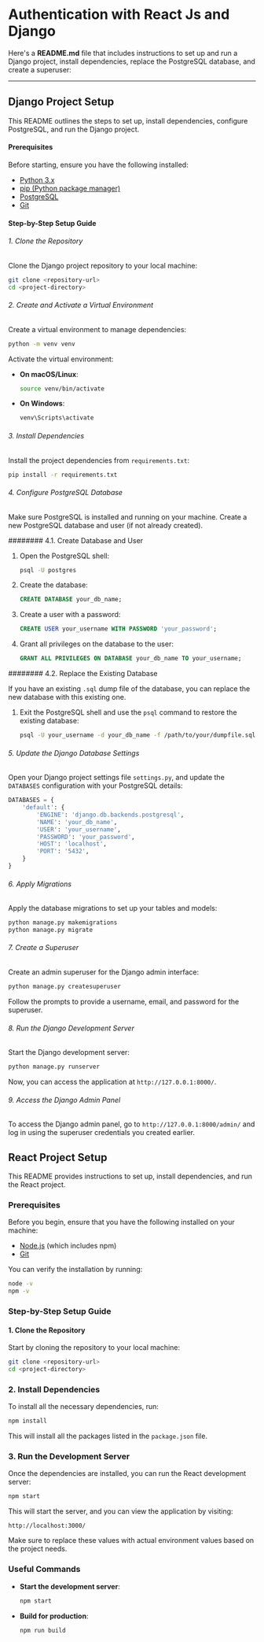 # Authentication with React Js and Django

Here's a **README.md** file that includes instructions to set up and run a Django project, install dependencies, replace the PostgreSQL database, and create a superuser:

---

## Django Project Setup

This README outlines the steps to set up, install dependencies, configure PostgreSQL, and run the Django project.

#### Prerequisites

Before starting, ensure you have the following installed:

- [Python 3.x](https://www.python.org/downloads/)
- [pip (Python package manager)](https://pip.pypa.io/en/stable/installation/)
- [PostgreSQL](https://www.postgresql.org/download/)
- [Git](https://git-scm.com/book/en/v2/Getting-Started-Installing-Git)

#### Step-by-Step Setup Guide

###### 1. Clone the Repository

Clone the Django project repository to your local machine:

```bash
git clone <repository-url>
cd <project-directory>
```

###### 2. Create and Activate a Virtual Environment

Create a virtual environment to manage dependencies:

```bash
python -m venv venv
```

Activate the virtual environment:

- **On macOS/Linux**:

  ```bash
  source venv/bin/activate
  ```

- **On Windows**:

  ```bash
  venv\Scripts\activate
  ```

###### 3. Install Dependencies

Install the project dependencies from `requirements.txt`:

```bash
pip install -r requirements.txt
```

###### 4. Configure PostgreSQL Database

Make sure PostgreSQL is installed and running on your machine. Create a new PostgreSQL database and user (if not already created).

######## 4.1. Create Database and User

1. Open the PostgreSQL shell:

   ```bash
   psql -U postgres
   ```

2. Create the database:

   ```sql
   CREATE DATABASE your_db_name;
   ```

3. Create a user with a password:

   ```sql
   CREATE USER your_username WITH PASSWORD 'your_password';
   ```

4. Grant all privileges on the database to the user:

   ```sql
   GRANT ALL PRIVILEGES ON DATABASE your_db_name TO your_username;
   ```

######## 4.2. Replace the Existing Database

If you have an existing `.sql` dump file of the database, you can replace the new database with this existing one.

1. Exit the PostgreSQL shell and use the `psql` command to restore the existing database:

   ```bash
   psql -U your_username -d your_db_name -f /path/to/your/dumpfile.sql
   ```

###### 5. Update the Django Database Settings

Open your Django project settings file `settings.py`, and update the `DATABASES` configuration with your PostgreSQL details:

```python
DATABASES = {
    'default': {
        'ENGINE': 'django.db.backends.postgresql',
        'NAME': 'your_db_name',
        'USER': 'your_username',
        'PASSWORD': 'your_password',
        'HOST': 'localhost',
        'PORT': '5432',
    }
}
```

###### 6. Apply Migrations

Apply the database migrations to set up your tables and models:

```bash
python manage.py makemigrations
python manage.py migrate
```

###### 7. Create a Superuser

Create an admin superuser for the Django admin interface:

```bash
python manage.py createsuperuser
```

Follow the prompts to provide a username, email, and password for the superuser.

###### 8. Run the Django Development Server

Start the Django development server:

```bash
python manage.py runserver
```

Now, you can access the application at `http://127.0.0.1:8000/`.

###### 9. Access the Django Admin Panel

To access the Django admin panel, go to `http://127.0.0.1:8000/admin/` and log in using the superuser credentials you created earlier.


## React Project Setup

This README provides instructions to set up, install dependencies, and run the React project.

### Prerequisites

Before you begin, ensure that you have the following installed on your machine:

- [Node.js](https://nodejs.org/en/download/) (which includes npm)
- [Git](https://git-scm.com/book/en/v2/Getting-Started-Installing-Git)

You can verify the installation by running:

```bash
node -v
npm -v
```

### Step-by-Step Setup Guide

#### 1. Clone the Repository

Start by cloning the repository to your local machine:

```bash
git clone <repository-url>
cd <project-directory>
```

### 2. Install Dependencies

To install all the necessary dependencies, run:

```bash
npm install
```

This will install all the packages listed in the `package.json` file.

### 3. Run the Development Server

Once the dependencies are installed, you can run the React development server:

```bash
npm start
```

This will start the server, and you can view the application by visiting:

```
http://localhost:3000/
```

Make sure to replace these values with actual environment values based on the project needs.

### Useful Commands

- **Start the development server**:

  ```bash
  npm start
  ```

- **Build for production**:

  ```bash
  npm run build
  ```

